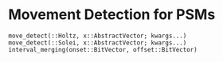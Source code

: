 # Movement Detection for PSMs

```@docs
move_detect(::Holtz, x::AbstractVector; kwargs...)
move_detect(::Solei, x::AbstractVector; kwargs...)
interval_merging(onset::BitVector, offset::BitVector)
```